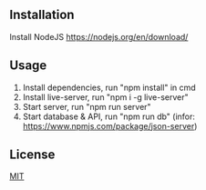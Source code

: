 ## Installation
Install NodeJS https://nodejs.org/en/download/

## Usage
1. Install dependencies, run "npm install" in cmd
2. Install live-server, run "npm i -g live-server"
3. Start server, run "npm run server"
4. Start database & API, run "npm run db" (infor: https://www.npmjs.com/package/json-server)

## License
[MIT](https://choosealicense.com/licenses/mit/)
